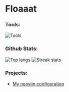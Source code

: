 # Floaaat

### Tools:
![Tools](https://skillicons.dev/icons?i=python,lua,bash,sqlite,git,github,neovim,linux)

### Github Stats:
![Top langs](https://github-readme-stats.vercel.app/api/top-langs/?username=floaaat&layout=compact&theme=nord)
![Streak stats](https://streak-stats.demolab.com/?user=floaaat&theme=nord)

### Projects:
- [My neovim configuration](https://github.com/floaaat/neovim-config)
